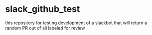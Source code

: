# slack_github_test

this repository for testing development of a slackbot that will return a random PR out of all labeled for review
